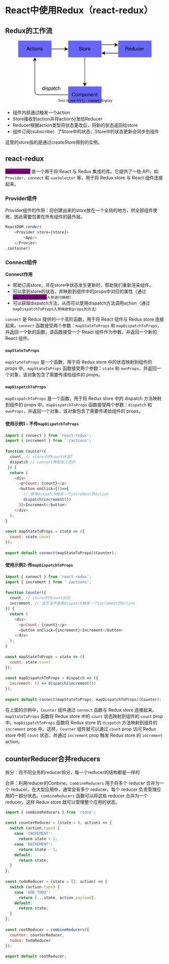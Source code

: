 # React中使用Redux（react-redux）

## Redux的工作流

<figure><img src="../../.gitbook/assets/react中redux工作流 (2).svg" alt=""><figcaption></figcaption></figure>

* 组件内部通过触发一个action
* Store接收到action并将action分发给Reducer
* Reducer根据action类型将状态更改后，将新的状态返回给store
* 组件订阅(subscribe）了Store中的状态，Store中的状态更新会同步到组件

这里的store指的是通过createStore得到的实例。

## react-redux

<mark style="background-color:purple;">`react-redux`</mark> 是一个用于将 React 与 Redux 集成的库。它提供了一些 API，如 `Provider`、`connect` 和 `useSelector` 等，用于将 Redux store 与 React 组件连接起来。

### **Provider组件**

Provider组件的作用：将创建出来的store放在一个全局的地方，供全部组件使用，因此需要包裹在所有组件的最外层。

```javascript
ReactDOM.render(
    <Provider store={store}>
        <App/>
    </Provier>
,container)
```

### **Connect组件**

**Connect作用**

* 帮助订阅store，并在store中状态发生更新时，帮助我们重新渲染组件。
* 可以拿到store的状态，并映射到组件中的props中对应的属性（通过<mark style="background-color:purple;">`mapStateToProps`</mark>`入参进行映射）`
* 可以获取dispatch方法，从而可以使用dispatch方法调用action（通过`mapDispatchToProps入参映射到props的方法）`

`connect` 是 Redux 提供的一个高阶函数，用于将 React 组件与 Redux store 连接起来。`connect` 函数接受两个参数：`mapStateToProps` 和 `mapDispatchToProps`，并返回一个新的函数，该函数接受一个 React 组件作为参数，并返回一个新的 React 组件。

#### `mapStateToProps`

`mapStateToProps` 是一个函数，用于将 Redux store 中的状态映射到组件的 props 中。`mapStateToProps` 函数接受两个参数：`state` 和 `ownProps`，并返回一个对象，该对象包含了需要传递给组件的 props。

#### `mapDispatchToProps`

`mapDispatchToProps` 是一个函数，用于将 Redux store 中的 dispatch 方法映射到组件的 props 中。`mapDispatchToProps` 函数接受两个参数：`dispatch` 和 `ownProps`，并返回一个对象，该对象包含了需要传递给组件的 props。

#### 使用示例1 - 不传`mapDispatchToProps`

```javascript
import { connect } from 'react-redux';
import { increment } from './actions';

function Counter({ 
  count, // store中的count状态Ï
  dispatch // connect帮助加上去的
 }) {
  return (
    <div>
      <p>Count: {count}</p>
      <button onClick={()=>{
        // 使用dispatch触发一个increment的action
        dispatch(increment())
      }}>Increment</button>
    </div>
  );
}

const mapStateToProps = state => ({
  count: state.count
});

export default connect(mapStateToProps)(Counter);
```

#### 使用示例2-传`mapDispatchToProps`

```javascript
import { connect } from 'react-redux';
import { increment } from './actions';

function Counter({ 
  count, // store中的count状态
  increment, // 该方法中使用dispatch触发一个increment的action
}) {
  return (
    <div>
      <p>Count: {count}</p>
      <button onClick={increment}>Increment</button>
    </div>
  );
}

const mapStateToProps = state => ({
  count: state.count
});

const mapDispatchToProps = dispatch => ({
  increment: () => dispatch(increment())
});

export default connect(mapStateToProps, mapDispatchToProps)(Counter);
```

在上面的示例中，`Counter` 组件通过 `connect` 函数与 Redux store 连接起来。`mapStateToProps` 函数将 Redux store 中的 `count` 状态映射到组件的 `count` prop 中。`mapDispatchToProps` 函数将 Redux store 的 `dispatch` 方法映射到组件的 `increment` prop 中。这样，`Counter` 组件就可以通过 `count` prop 访问 Redux store 中的 `count` 状态，并通过 `increment` prop 触发 Redux store 的 `increment` action。

## counterReducer合并reducers

拆分：将不同业务的reducer拆分，每一个reducer的结构都是一样的

合并：利用reducer的Conbine，`combineReducers` 用于将多个 reducer 合并为一个 reducer。在大型应用中，通常会有多个 reducer，每个 reducer 负责管理应用的一部分状态。`combineReducers` 函数可以将这些 reducer 合并为一个 reducer，这样 Redux store 就可以管理整个应用的状态。

```javascript
import { combineReducers } from 'redux';

const counterReducer = (state = 0, action) => {
  switch (action.type) {
    case 'INCREMENT':
      return state + 1;
    case 'DECREMENT':
      return state - 1;
    default:
      return state;
  }
};

const todoReducer = (state = [], action) => {
  switch (action.type) {
    case 'ADD_TODO':
      return [...state, action.payload];
    default:
      return state;
  }
};

const rootReducer = combineReducers({
  counter: counterReducer,
  todos: todoReducer
});

export default rootReducer;

```
